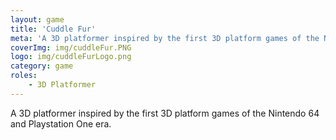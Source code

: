 ```yaml
---
layout: game
title: 'Cuddle Fur'
meta: 'A 3D platformer inspired by the first 3D platform games of the Nintendo 64 and Playstation One era.'
coverImg: img/cuddleFur.PNG
logo: img/cuddleFurLogo.png
category: game
roles:
    - 3D Platformer
---
```


A 3D platformer inspired by the first 3D platform games of the Nintendo 64 and Playstation One era.